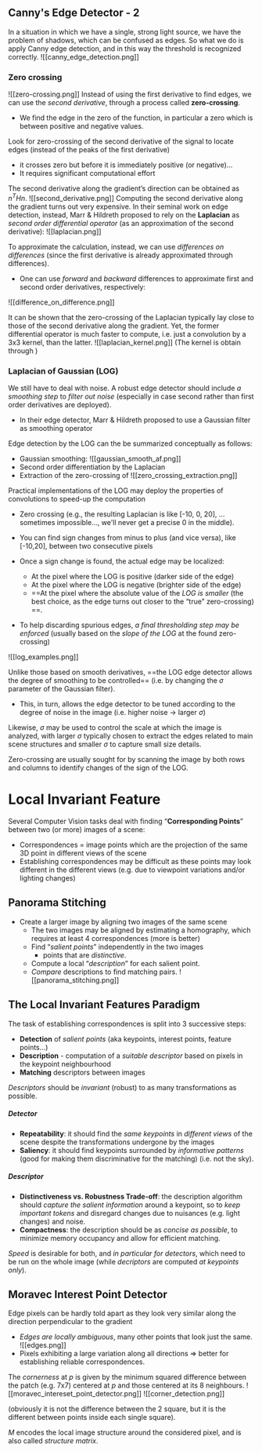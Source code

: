 ## Canny's Edge Detector - 2
In a situation in which we have a single, strong light source, we have the problem of shadows, which can be confused as edges. So what we do is apply Canny edge detection, and in this way the threshold is recognized correctly.
![[canny_edge_detection.png]]
### Zero crossing
![[zero-crossing.png]]
Instead of using the first derivative to find edges, we can use the _second derivative_, through a process called __zero-crossing__. 
- We find the edge in the zero of the function, in particular a zero which is between positive and negative values. 

Look for zero-crossing of the second derivative of the signal to locate edges (instead of the peaks of the first derivative) 
- it crosses zero but before it is immediately positive (or negative)… 
- It requires significant computational effort

The second derivative along the gradient’s direction can be obtained as $n^THn$. 
![[second_derivative.png]]
Computing the second derivative along the gradient turns out very expensive. In their seminal work on edge detection, instead, Marr & Hildreth proposed to rely on the __Laplacian__ as _second order differential operator_ (as an approximation of the second derivative):
![[laplacian.png]]

To approximate the calculation, instead, we can use _differences on differences_ (since the first derivative is already approximated through differences).  
- One can use _forward_ and _backward_ differences to approximate first and second order derivatives, respectively:

![[difference_on_difference.png]]

It can be shown that the zero-crossing of the Laplacian typically lay close to those of the second derivative along the gradient. Yet, the former differential operator is much faster to compute, i.e. just a convolution by a 3x3 kernel, than the latter.
![[laplacian_kernel.png]]
(The kernel is obtain through )

### Laplacian of Gaussian (LOG) 
We still have to deal with noise. A robust edge detector should include _a smoothing step_ to _filter out noise_ (especially in case second rather than first order derivatives are deployed). 
- In their edge detector, Marr & Hildreth proposed to use a Gaussian filter as smoothing operator

Edge detection by the LOG can the be summarized conceptually as follows: 
- Gaussian smoothing: ![[gaussian_smooth_af.png]]
- Second order differentiation by the Laplacian 
- Extraction of the zero-crossing of ![[zero_crossing_extraction.png]]

Practical implementations of the LOG may deploy the properties of convolutions to speed-up the computation
- Zero crossing (e.g., the resulting Laplacian is like \[-10, 0, 20\], …sometimes impossible…, we'll never get a precise 0 in the middle).  
- You can find sign changes from minus to plus (and vice versa), like \[-10,20\], between two consecutive pixels 

- Once a sign change is found, the actual edge may be localized: 
	- At the pixel where the LOG is positive (darker side of the edge) 
	- At the pixel where the LOG is negative (brighter side of the edge) 
	- ==At the pixel where the absolute value of the _LOG is smaller_ (the best choice, as the edge turns out closer to the “true” zero-crossing) ==. 

- To help discarding spurious edges, _a final thresholding step may be enforced_ (usually based on the _slope of the LOG_ at the found zero-crossing)

![[log_examples.png]]

Unlike those based on smooth derivatives, ==the LOG edge detector allows the degree of smoothing to be controlled== (i.e. by changing the $σ$ parameter of the Gaussian filter). 
- This, in turn, allows the edge detector to be tuned according to the degree of noise in the image (i.e. higher noise -> larger $σ$) 

Likewise, $σ$ may be used to control the scale at which the image is analyzed, with larger $σ$ typically chosen to extract the edges related to main scene structures and smaller $σ$ to capture small size details.

Zero-crossing are usually sought for by scanning the image by both rows and columns to identify changes of the sign of the LOG. 


# Local Invariant Feature
Several Computer Vision tasks deal with finding “__Corresponding Points__” between two (or more) images of a scene:
- Correspondences = image points which are the projection of the same 3D point in different views of the scene 
- Establishing correspondences may be difficult as these points may look different in the different views (e.g. due to viewpoint variations and/or lighting changes)

## Panorama Stitching
- Create a larger image by aligning two images of the same scene 
	- The two images may be aligned by estimating a homography, which requires at least 4 correspondences (more is better) 
	- Find “_salient points_” independently in the two images 
		- points that are _distinctive_. 
	- Compute a local “_description_” for each salient point.  
	- _Compare_ descriptions to find matching pairs. 
![[panorama_stitching.png]]

## The Local Invariant Features Paradigm
The task of establishing correspondences is split into 3 successive steps:
- __Detection__ of _salient points_ (aka keypoints, interest points, feature points...) 
- __Description__ - computation of a _suitable descriptor_ based on pixels in the keypoint neighbourhood 
- __Matching__ descriptors between images

_Descriptors_ should be _invariant_ (robust) to as many transformations as possible. 

##### Detector 
- __Repeatability__: it should find the _same keypoints_ in _different views_ of the scene despite the transformations undergone by the images 
- __Saliency__: it should find keypoints surrounded by _informative patterns_ (good for making them discriminative for the matching) (i.e. not the sky).

##### Descriptor
- __Distinctiveness vs. Robustness Trade-off__: the description algorithm should _capture the salient information_ around a keypoint, so to _keep important tokens_ and disregard changes due to nuisances (e.g. light changes) and noise. 
- __Compactness__: the description should be as _concise as possible_, to minimize memory occupancy and allow for efficient matching.

_Speed_ is desirable for both, and _in particular for detectors_, which need to be run on the whole image (while _decriptors_ are computed _at keypoints only_). 

## Moravec Interest Point Detector
Edge pixels can be hardly told apart as they look very similar along the direction perpendicular to the gradient 
- _Edges are locally ambiguous_, many other points that look just the same.
![[edges.png]]
- Pixels exhibiting a large variation along all directions => better for establishing reliable correspondences. 

The _cornerness_ at $p$ is given by the minimum squared difference between the patch (e.g. 7x7) centered at $p$ and those centered at its 8 neighbours.
![[moravec_intereset_point_detector.png]]
![[corner_detection.png]]

(obviously it is not the difference between the 2 square, but it is the different between points inside each single square). 


$M$ encodes the local image structure around the considered pixel, and is also called _structure matrix_.  